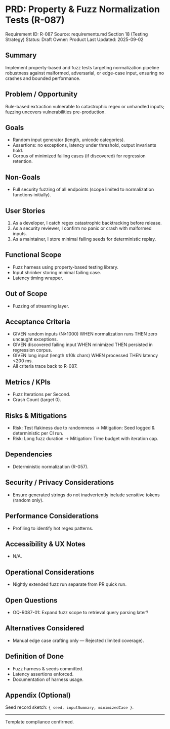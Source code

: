 # PRD: Property & Fuzz Normalization Tests (R-087)

Requirement ID: R-087
Source: requirements.md Section 18 (Testing Strategy)
Status: Draft
Owner: Product
Last Updated: 2025-09-02

## Summary

Implement property-based and fuzz tests targeting normalization pipeline robustness against malformed, adversarial, or edge-case input, ensuring no crashes and bounded performance.

## Problem / Opportunity

Rule-based extraction vulnerable to catastrophic regex or unhandled inputs; fuzzing uncovers vulnerabilities pre-production.

## Goals

- Random input generator (length, unicode categories).
- Assertions: no exceptions, latency under threshold, output invariants hold.
- Corpus of minimized failing cases (if discovered) for regression retention.

## Non-Goals

- Full security fuzzing of all endpoints (scope limited to normalization functions initially).

## User Stories

1. As a developer, I catch regex catastrophic backtracking before release.
2. As a security reviewer, I confirm no panic or crash with malformed inputs.
3. As a maintainer, I store minimal failing seeds for deterministic replay.

## Functional Scope

- Fuzz harness using property-based testing library.
- Input shrinker storing minimal failing case.
- Latency timing wrapper.

## Out of Scope

- Fuzzing of streaming layer.

## Acceptance Criteria

- GIVEN random inputs (N≥1000) WHEN normalization runs THEN zero uncaught exceptions.
- GIVEN discovered failing input WHEN minimized THEN persisted in regression corpus.
- GIVEN long input (length ≥10k chars) WHEN processed THEN latency <200 ms.
- All criteria trace back to R-087.

## Metrics / KPIs

- Fuzz Iterations per Second.
- Crash Count (target 0).

## Risks & Mitigations

- Risk: Test flakiness due to randomness → Mitigation: Seed logged & deterministic per CI run.
- Risk: Long fuzz duration → Mitigation: Time budget with iteration cap.

## Dependencies

- Deterministic normalization (R-057).

## Security / Privacy Considerations

- Ensure generated strings do not inadvertently include sensitive tokens (random only).

## Performance Considerations

- Profiling to identify hot regex patterns.

## Accessibility & UX Notes

- N/A.

## Operational Considerations

- Nightly extended fuzz run separate from PR quick run.

## Open Questions

- OQ-R087-01: Expand fuzz scope to retrieval query parsing later?

## Alternatives Considered

- Manual edge case crafting only — Rejected (limited coverage).

## Definition of Done

- Fuzz harness & seeds committed.
- Latency assertions enforced.
- Documentation of harness usage.

## Appendix (Optional)

Seed record sketch: `{ seed, inputSummary, minimizedCase }`.

---
Template compliance confirmed.
